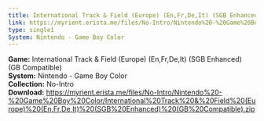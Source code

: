 ```yaml
---
title: International Track & Field (Europe) (En,Fr,De,It) (SGB Enhanced) (GB Compatible)
link: https://myrient.erista.me/files/No-Intro/Nintendo%20-%20Game%20Boy%20Color/International%20Track%20&%20Field%20(Europe)%20(En,Fr,De,It)%20(SGB%20Enhanced)%20(GB%20Compatible).zip
type: single1
System: Nintendo - Game Boy Color
---
```

<b>Game:</b> International Track & Field (Europe) (En,Fr,De,It) (SGB Enhanced) (GB Compatible)<br>
<b>System:</b> Nintendo - Game Boy Color<br>
<b>Collection:</b> No-Intro<br>
<b>Download:</b> https://myrient.erista.me/files/No-Intro/Nintendo%20-%20Game%20Boy%20Color/International%20Track%20&%20Field%20(Europe)%20(En,Fr,De,It)%20(SGB%20Enhanced)%20(GB%20Compatible).zip